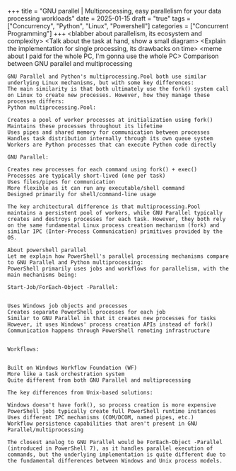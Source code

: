 +++
title = "GNU parallel | Multiprocessing, easy parallelism for your data processing workloads"
date = 2025-01-15
draft = "true"
tags = ["Concurrency", "Python", "Linux", "Powershell"]
categories = ["Concurrent Programming"]
+++
<blabber about parallelism, its ecosystem and complexity>
<Talk about the task at hand, show a small diagram>
<Explain the implementation for single processing, its drawbacks on time>
<meme about I paid for the whole PC, I'm gonna use the whole PC>
<meme about dr strange in infinity war>
<Show implementation in gnu parallel>
<Show benchmarks>
<Show multiprocessing>
<Show powershell parallel>
<Give descriptions quoting it is from claude>
<Give your thoughts on it>
<Final remarks>
Comparison between GNU parallel and multiprocessing
```
GNU Parallel and Python's multiprocessing.Pool both use similar underlying Linux mechanisms, but with some key differences:
The main similarity is that both ultimately use the fork() system call on Linux to create new processes. However, how they manage these processes differs:
Python multiprocessing.Pool:

Creates a pool of worker processes at initialization using fork()
Maintains these processes throughout its lifetime
Uses pipes and shared memory for communication between processes
Handles task distribution internally through its own queue system
Workers are Python processes that can execute Python code directly

GNU Parallel:

Creates new processes for each command using fork() + exec()
Processes are typically short-lived (one per task)
Uses files/pipes for communication
More flexible as it can run any executable/shell command
Designed primarily for shell/command-line usage

The key architectural difference is that multiprocessing.Pool maintains a persistent pool of workers, while GNU Parallel typically creates and destroys processes for each task. However, they both rely on the same fundamental Linux process creation mechanism (fork) and similar IPC (Inter-Process Communication) primitives provided by the OS.

About powershell parallel
Let me explain how PowerShell's parallel processing mechanisms compare to GNU Parallel and Python multiprocessing:
PowerShell primarily uses jobs and workflows for parallelism, with the main mechanisms being:

Start-Job/ForEach-Object -Parallel:


Uses Windows job objects and processes
Creates separate PowerShell processes for each job
Similar to GNU Parallel in that it creates new processes for tasks
However, it uses Windows' process creation APIs instead of fork()
Communication happens through PowerShell remoting infrastructure


Workflows:


Built on Windows Workflow Foundation (WF)
More like a task orchestration system
Quite different from both GNU Parallel and multiprocessing

The key differences from Unix-based solutions:

Windows doesn't have fork(), so process creation is more expensive
PowerShell jobs typically create full PowerShell runtime instances
Uses different IPC mechanisms (COM/DCOM, named pipes, etc.)
Workflow persistence capabilities that aren't present in GNU Parallel/multiprocessing

The closest analog to GNU Parallel would be ForEach-Object -Parallel (introduced in PowerShell 7), as it handles parallel execution of commands, but the underlying implementation is quite different due to the fundamental differences between Windows and Unix process models.
```
